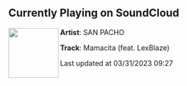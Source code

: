 ## Currently Playing on SoundCloud

[<img align="left" width="100" src="https://i1.sndcdn.com/artworks-T1OZXck7jH3H-0-t500x500.jpg">](https://soundcloud.com/sanpachomusic/mamacita-feat-lex-blaze?in=spinnin-deep/sets/san-pacho-mamacita-feat)

**Artist**: SAN PACHO 

**Track**: Mamacita (feat. LexBlaze)

Last updated at 03/31/2023 09:27
